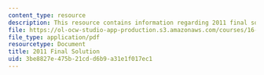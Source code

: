 ```yaml
---
content_type: resource
description: This resource contains information regarding 2011 final solution.
file: https://ol-ocw-studio-app-production.s3.amazonaws.com/courses/16-50-introduction-to-propulsion-systems-spring-2012/3be8827e475b21cdd6b9a31e1f017ec1_MIT16_50S12_final_sol.pdf
file_type: application/pdf
resourcetype: Document
title: 2011 Final Solution
uid: 3be8827e-475b-21cd-d6b9-a31e1f017ec1
---
```

